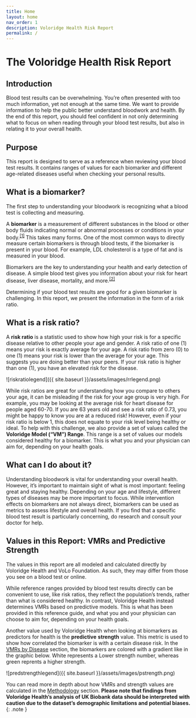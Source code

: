 ```yaml
---
title: Home
layout: home
nav_order: 1
description: Voloridge Health Risk Report
permalink: /
---
```


# The Voloridge Health Risk Report

## Introduction

Blood test results can be overwhelming. You’re often presented with too much information, yet not enough at the same time. We want to provide information to help the public better understand bloodwork and health. By the end of this report, you should feel confident in not only determining what to focus on when reading through your blood test results, but also in relating it to your overall health.

## Purpose

This report is designed to serve as a reference when reviewing your blood test results. It contains ranges of values for each biomarker and different age-related diseases useful when checking your personal results.

## What is a biomarker?

The first step to understanding your bloodwork is recognizing what a blood test is collecting and measuring.

A **biomarker** is a measurement of different substances in the blood or other body fluids indicating normal or abnormal processes or conditions in your body.<sup>[\[1\]](#footnote-2)</sup> This takes many forms. One of the most common ways to directly measure certain biomarkers is through blood tests, if the biomarker is present in your blood. For example, LDL cholesterol is a type of fat and is measured in your blood.

Biomarkers are the key to understanding your health and early detection of disease. A simple blood test gives you information about your risk for heart disease, liver disease, mortality, and more.<sup>[\[2\]](#footnote-3)</sup>

Determining if your blood test results are good for a given biomarker is challenging. In this report, we present the information in the form of a risk ratio.

## What is a risk ratio?

A **risk ratio** is a statistic used to show how high your risk is for a specific disease relative to other people your age and gender. A risk ratio of one (1) means your risk is exactly average for your age. A risk ratio from zero (0) to one (1) means your risk is lower than the average for your age. This suggests you are doing better than your peers. If your risk ratio is higher than one (1), you have an elevated risk for the disease.

![riskratiolegend]({{ site.baseurl }}/assets/images/rrlegend.png)

While risk ratios are great for understanding how you compare to others your age, it can be misleading if the risk for your age group is very high. For example, you may be looking at the average risk for heart disease for people aged 60-70. If you are 63 years old and see a risk ratio of 0.73, you might be happy to know you are at a reduced risk! However, even if your risk ratio is below 1, this does not equate to your risk level being healthy or ideal. To help with this challenge, we also provide a set of values called the **Voloridge Model (“VM”) Range**. This range is a set of values our models considered healthy for a biomarker. This is what you and your physician can aim for, depending on your health goals.

## What can I do about it?

Understanding bloodwork is vital for understanding your overall health. However, it’s important to maintain sight of what is most important: feeling great and staying healthy. Depending on your age and lifestyle, different types of diseases may be more important to focus. While intervention effects on biomarkers are not always direct, biomarkers can be used as metrics to assess lifestyle and overall health. If you find that a specific blood test result is particularly concerning, do research and consult your doctor for help.

## Values in this Report: VMRs and Predictive Strength

The values in this report are all modeled and calculated directly by Voloridge Health and VoLo Foundation. As such, they may differ from those you see on a blood test or online.

While reference ranges provided by blood test results directly can be convenient to use, like risk ratios, they reflect the population’s trends, rather than what is considered healthy. In contrast, Voloridge Health instead determines VMRs based on predictive models. This is what has been provided in this reference guide, and what you and your physician can choose to aim for, depending on your health goals.

Another value used by Voloridge Health when looking at biomarkers as predictors for health is the **predictive** **strength** value. This metric is used to show how correlated the biomarker is with a certain disease risk. In the [VMRs by Disease](#_Our_Findings:_Reference) section, the biomarkers are colored with a gradient like in the graphic below. White represents a Lower strength number, whereas green reprents a higher strength.

![predstrengthlegend]({{ site.baseurl }}/assets/images/pstrength.png)


You can read more in depth about how VMRs and strength values are calculated in the [Methodology](#_Methodology_1) section. **Please note that findings from Voloridge Health’s analysis of UK Biobank data should be interpreted with caution due to the dataset’s demographic limitations and potential biases.**
{: .note }
